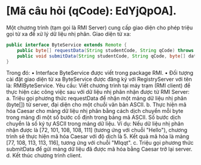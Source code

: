 # [Mã câu hỏi (qCode): EdYjQpOA].  
Một chương trình (tạm gọi là RMI Server) cung cấp giao diện cho phép triệu gọi từ xa để xử lý dữ liệu nhị phân.
Giao diện từ xa:
```java
public interface ByteService extends Remote {
    public byte[] requestData(String studentCode, String qCode) throws RemoteException;
    public void submitData(String studentCode, String qCode, byte[] data) throws RemoteException;
}
```
Trong đó:
    •	Interface ByteService được viết trong package RMI.
    •	Đối tượng cài đặt giao diện từ xa ByteService được đăng ký với RegistryServer với tên là: RMIByteService.
Yêu cầu: Viết chương trình tại máy trạm (RMI client) để thực hiện các công việc sau với dữ liệu nhị phân nhận được từ RMI Server:
    a. Triệu gọi phương thức requestData để nhận một mảng dữ liệu nhị phân (byte[]) từ server, đại diện cho một chuỗi văn bản ASCII.
    b. Thực hiện mã hóa Caesar cho mảng dữ liệu nhị phân bằng cách dịch chuyển mỗi byte trong mảng đi một số bước cố định trong bảng mã ASCII. Số bước dịch chuyển là số ký tự ASCII trong mảng dữ liệu.
        Ví dụ: Nếu dữ liệu nhị phân nhận được là [72, 101, 108, 108, 111] (tương ứng với chuỗi "Hello"), chương trình sẽ thực hiện mã hóa Caesar với độ dịch là 5. Kết quả mã hóa là mảng [77, 108, 113, 113, 116], tương ứng với chuỗi "Mlqqt".
    c. Triệu gọi phương thức submitData để gửi mảng dữ liệu đã được mã hóa bằng Caesar trở lại server.
    d. Kết thúc chương trình client.